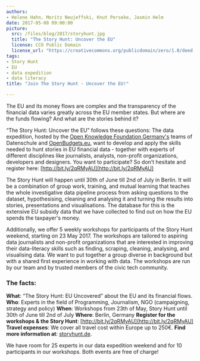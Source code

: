 ```yaml
---
authors: 
- Helene Hahn, Moritz Neujeffski, Knut Perseke, Jasmin Helm
date: 2017-05-08 09:00:00
picture:
  src: /files/blog/2017/storyhunt.jpg
  title: "The Story Hunt: Uncover the EU"
  license: CCO Public Domain
  license_url: "https://creativecommons.org/publicdomain/zero/1.0/deed.de"
tags:
- Story Hunt
- EU 
- data expedition
- data literacy
title: "Join The Story Hunt - Uncover the EU!"

---
```


The EU and its money flows are complex and the transparency of the financial data varies greatly across the EU member states. But where are the funds flowing? And what are the stories behind it?

“The Story Hunt: Uncover the EU” follows these questions: The data expedition, hosted by the [Open Knowledge Foundation Germany's](http://okfn.de) teams of Datenschule and [OpenBudgets.eu](http://openbudgets.eu), want to develop and apply the skills needed to hunt stories in EU financial data - together with experts of different disciplines like journalists, analysts, non-profit organizations, developers and designers. You want to participate? So don’t hesitate and register here: [http://bit.ly/2qRMyAU](http://bit.ly/2qRMyAU)
        
The Story Hunt will happen until 30th of June till 2nd of July in Berlin. It will be a combination of group work, training, and mutual learning that teaches the whole investigative data pipeline process from asking questions to the dataset, hypothesising, cleaning and analysing it and turning the results into stories, presentations and visualisations. The database for this is the extensive EU subsidy data that we have collected to find out on how the EU spends the taxpayer's money. 

Additionally, we offer 5 weekly workshops for participants of the Story Hunt weekend, starting on 23 May 2017. The workshops are tailored to aspiring data journalists and non-profit organizations that are interested in improving their data-literacy skills such as finding, scraping, cleaning, analysing, and visualising data. We want to put together a group diverse in background but with a shared first experience in working with data. The workshops are run by our team and by trusted members of the civic tech community. 
        
### The facts: 

**What**: “The Story Hunt: EU Uncovered” about the EU and its financial flows.
**Who**: Experts in the field of Programming, Journalism, NGO (campaigning, strategy and policy)
**When**: Workshops from 23th of May, Story Hunt until 30th of June till 2nd of July
**Where**: Berlin, Germany
**Register for the workshops & the Story Hunt**: [http://bit.ly/2qRMyAU](http://bit.ly/2qRMyAU)
**Travel expenses**: We cover all travel cost within Europe up to 250€.
**Find more information at**: [storyhunt.de](https://storyhunt.de). 

We have room for 25 experts in our data expedition weekend and for 10 participants in our workshops. Both events are free of charge!
